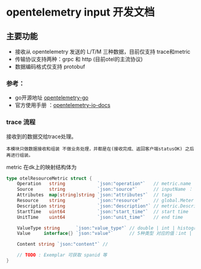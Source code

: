 # opentelemetry input 开发文档

## 主要功能
- 接收从 opentelemetry 发送的 L/T/M 三种数据，目前仅支持 trace和metric
- 传输协议支持两种：grpc 和 http  (目前otel的主流协议)
- 数据编码格式仅支持 protobuf 

### 参考：
- go开源地址 [opentelemetry-go](https://github.com/open-telemetry/opentelemetry-go)
- 官方使用手册 ：[opentelemetry-io-docs](https://opentelemetry.io/docs/)


### trace 流程
接收到的数据交给trace处理。

	本模块只做数据接收和组装 不做业务处理，并都是在(接收完成、返回客户端statusOK) 之后 再进行组装。
 

 
metric 在dk上的映射结构体为
``` go
type otelResourceMetric struct {
	Operation   string            `json:"operation"`   // metric.name
	Source      string            `json:"source"`      // inputName ： opentelemetry
	Attributes  map[string]string `json:"attributes"`  // tags
	Resource    string            `json:"resource"`    // global.Meter name
	Description string            `json:"description"` // metric.Description
	StartTime   uint64            `json:"start_time"`  // start time
	UnitTime    uint64            `json:"unit_time"`   // end time

	ValueType string      `json:"value_type"` // double | int | histogram | ExponentialHistogram | summary
	Value     interface{} `json:"value"`      // 5种类型 对应的值：int | float

	Content string `json:"content"` //

	// TODO : Exemplar 可获取 spanid 等
}
```

